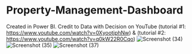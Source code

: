 # Property-Management-Dashboard
Created in Power BI. Credit to Data with Decision on YouTube (tutorial #1: https://www.youtube.com/watch?v=0XyootjphNw) & (tutorial #2: https://www.youtube.com/watch?v=q0kW22R0Cqo)
![Screenshot (34)](https://user-images.githubusercontent.com/111636639/208895286-b23f4810-a348-4807-a50a-403bb4c39141.png)
![Screenshot (35)](https://user-images.githubusercontent.com/111636639/208895297-47ff0894-8a2f-49a6-ae88-565240a8b0ca.png)
![Screenshot (37)](https://user-images.githubusercontent.com/111636639/208895312-42ecd5f9-4ec4-414b-a80c-a9a1b4e96bcc.png)
